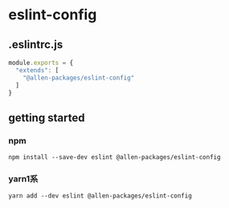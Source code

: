# eslint-config

## .eslintrc.js

```js
module.exports = {
  "extends": [
    "@allen-packages/eslint-config"
  ]
}
```

## getting started

### npm

`npm install --save-dev eslint @allen-packages/eslint-config`

### yarn1系

`yarn add --dev eslint @allen-packages/eslint-config`
